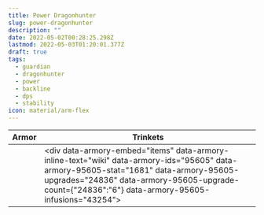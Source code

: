 ```yaml
---
title: Power Dragonhunter
slug: power-dragonhunter
description: ""
date: 2022-05-02T00:28:25.298Z
lastmod: 2022-05-03T01:20:01.377Z
draft: true
tags:
  - guardian
  - dragonhunter
  - power
  - backline
  - dps
  - stability
icon: material/arm-flex
---
```



| Armor     |  Trinkets   |
| ---       | ---         |
    | <div data-armory-embed="items" data-armory-inline-text="wiki" data-armory-ids="95605" data-armory-95605-stat="1681" data-armory-95605-upgrades="24836" data-armory-95605-upgrade-count={"24836":"6"} data-armory-95605-infusions="43254"></div> | <div data-armory-embed="items" data-armory-inline-text="wiki" data-armory-ids="81462" data-armory-81462-stat="1681" data-armory-81462-infusions="43254"></div> |

<script async src="https://unpkg.com/armory-embeds@^0.x.x/armory-embeds.js"></script> 
